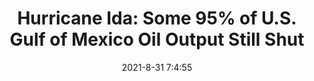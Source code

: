 ---
"title": "Hurricane Ida: Some 95% of U.S. Gulf of Mexico Oil Output Still Shut"
"date": "2021-8-31 7:4:55"
"feed_name": "OEDIGITAL"
"feed_website": "https://www.oedigital.com/"
"feed_rss": "https://www.oedigital.com/technology/safety-security?format=feed"
"link": "https://www.oedigital.com/news/490250-hurricane-ida-some-95-of-u-s-gulf-of-mexico-oil-output-still-shut"
"file": "_posts/b1c0cea2098728f34a0b869e001c4fe4aaf5ff97.md"
"accident": "0"
"drilling": "0"
---